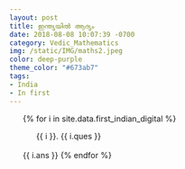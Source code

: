 ```yaml
---
layout: post
title: ഇന്ത്യയിൽ ആദ്യം
date: 2018-08-08 10:07:39 -0700
category: Vedic_Mathematics
img: /static/IMG/maths2.jpeg
color: deep-purple
theme_color: "#673ab7"
tags: 
- India
- In first
---
```


<ul>
{% for i in site.data.first_indian_digital %}
<ol>{{ i }}. {{ i.ques }}</ol><br />
{{ i.ans }}
{% endfor %}
</ul>
